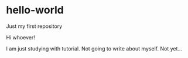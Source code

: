 # hello-world
Just my first repository

Hi whoever!

I am just studying with tutorial. Not going to write about myself. Not yet...
